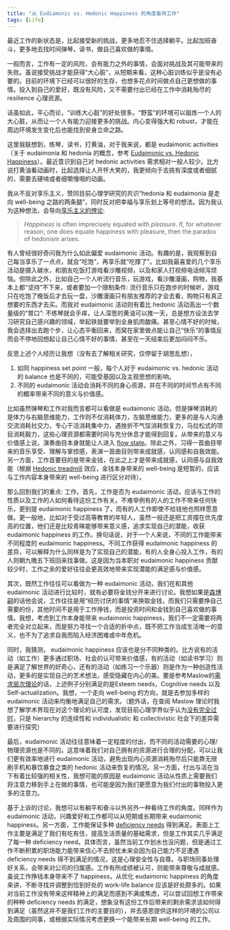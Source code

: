 ```yaml
---
title: "从 Eudiamonic vs. Hedonic Happiness 的角度看待工作"
tags: [Life]
---
```


<!--大心脏理论是否能 justify 工作让心情变糟-->	

最近工作的新状态是，比起接受新的挑战，更多地忍不住选择躺平。比起加班奋斗，更多地去找时间弹琴，读书，做自己喜欢做的事情。

一般而言，工作有一定的风险，会有能力之外的事情，会面对挑战及其可能带来的失败。虽说接受挑战才能获得“大心脏”，从短期来看，这种心脏训练似乎是没有必要的。目前的环境下已经可以很好的生存，也想多花点时间做点自己更想做的事情。投入到自己的爱好，既没有风险，又不需要付出已经在工作中消耗殆尽的 resilience 心理资源。

<!--内心变强大的重要性-->

话虽如此，平心而论，“训练大心脏”的好处很多。“野蛮”的环境可以锻炼一个人的大心脏，从而让一个人有能力迎接更多的挑战。内心变得强大和 robust，才能在周边环境发生变化后也能找到安身立命之路。

<!-- eudaimonic 活动与大心脏/内心变强大的关联 --> 

<!-- 自身对 eudaimonic 和 hedonic 活动的需求 --> 

这里我联想到，练琴，读书，打黄油，对于我来说，都是 eudaimonic activities（关于 eudaimonia 和 hedonia 的概念，参考 [Eudaimonic vs. Hedonic Happiness](https://www.thoughtco.com/eudaimonic-and-hedonic-happiness-4783750)）。最近意识到自己对 hedonic activities 需求相对一般人较少。比方说打黄油看动画时，比起选择让人开怀大笑的，我更倾向于去挑有深度或者细腻的，需要去硬啃或者细嚼慢咽的动画。

<!-- 避免享乐主义的悖论 --> 

我从不反对享乐主义，赞同目前心理学研究的共识“hedonia 和 eudaimonia 是走向 well-being 之路的两条腿”，同时反对把幸福与享乐划上等号的想法。因为我认为这种想法，会导向[享乐主义的悖论](https://en.wikipedia.org/wiki/Paradox_of_hedonism#:~:text=Happiness%20is%20often%20imprecisely%20equated%20with%20pleasure.%20If%2C%20for%20whatever%20reason%2C%20one%20does%20equate%20happiness%20with%20pleasure%2C%20then%20the%20paradox%20of%20hedonism%20arises.):

> _Happiness_ is often imprecisely equated with _pleasure_. If, for whatever reason, one does equate happiness with pleasure, then the paradox of hedonism arises.

<!-- 实践 eudiamonic --> 

有人曾经很好奇问我为什么如此偏爱 eudaimonic 活动。有趣的是，我观察到自己每当享乐了一点点，就会“吃饱”，再享乐就“吃撑了”。比如我最喜爱的几个享乐活动是摄入碳水，和朋友吃饭打游戏看沙雕视频，以及和家人打视频电话倾泻烦恼。但除此之外，比如自己一个人听流行音乐，玩游戏，看沙雕漫画，购物，我基本上都“坚持”不下来，或者要加一个限制条件: 流行音乐只在跑步的时候听，游戏只在吃饱了晚饭后才去玩一盘，沙雕漫画只有朋友推荐的才会去看，购物只有真正想要的东西才去买。而我对 eudaimonic 活动则有着比 hedonic 活动高出一个数量级的“胃口”: 不练琴就会手痒，让人深思的黄油可以推一天，总是想方设法去学习研究自己感兴趣的领域，举起铁就要举到全身肌肉酸痛。甚至心情不好的时候，我会选择出去跑个步，让心态平衡回来，而窝在家里做点能让自己“快乐”的事情反而会不停地回想起让自己心情不好的事情，甚至在一天结束后更加闷闷不乐。

反思上述个人经历让我想（没有去了解相关研究，仅停留于胡思乱想），



1. 如同 happiness set point 一般，每个人对于 eudaimonic vs. hedonic 活动的 balance 也是不同的，可能受基因以及主观思想的影响。
2. 不同的 eudaimonic 活动会消耗不同的身心资源，并在不同的时间节点有不同的概率带来不同的意义与价值感。

比如虽然弹琴和工作对我而言都可以看做是 eudaimonic 活动，但是弹琴消耗的是体力与右脑思维能力，工作则不仅消耗体力，左脑思维能力，更多的是与人沟通交流消耗社交力，专心干活消耗集中力，遇挫折不气馁消耗恢复力，马拉松式的项目消耗毅力，这些心理资源都需要时间与充分休息才能得到回复。从带来的意义与价值感上说，演奏曲目本身就能让人进入 [flow state](https://en.wikipedia.org/wiki/Flow_(psychology))。除此之外，习得一首曲目带来的音乐享受、理解与掌控感，表演一首曲目则带来成就感，认同感和自我效能。另一方面，工作首要目的是带来金钱，在此之上才是带来成就感，认同感与自我效能（根据 [Hedonic treadmill](https://en.wikipedia.org/wiki/Hedonic_treadmill) 效应，金钱本身带来的 well-being 是短暂的，应该与工作内容本身带来的 well-being 进行区分对待）。

那么回到我们的重点: 工作。首先，工作是否为 eudaimonic 活动，应该与工作的性质以及工作的人如何看待这份工作有关。不难举例有的人的工作不带来任何快乐，更别提 eudaimonic happiness 了，而有的人工作即使不给钱他也照样愿意做。更一般地，比如对于受过高等教育的年轻人，虽然一般还是把工资摆在优先度高的位置，他们还是比较青睐能够带来意义感，追求实现自己的潜能，收获 eudaimonic happiness 的工作。换句话说，对于一个人来说，不同的工作能带来不同程度的 eudaimonic happiness。不同工作获得  eudaimonic happiness 的差异，可以解释为什么同样是为了实现自己的潜能，有的人全身心投入工作，有的人则朝九晚五下班回来找事做。这是因为当本职对 eudaimonic happiness 贡献较少时，工作之余的爱好往往会更高效地带来实现潜能的满足感与价值感。

其次，既然工作往往可以看做为一种 eudaimonic 活动，我们在和其他 eudaimonic 活动进行比较时，就有必要将金钱分开来进行讨论。我想如果是[森博嗣](TBD)的话他会说，工作往往是用“经历讨厌的事情”来换取金钱，而我们只需要挣自己需要的份，其他时间不是用于工作挣钱，而是投资时间和金钱到自己喜欢做的事情。我想，考虑到工作本身能带来 eudaimonic happiness，我们不一定需要将两者完全对立起来，而是努力寻找一个合适的折中点，既不把工作当成生活唯一的意义，也不为了追求自我而陷入经济困难或中年危机。

同时，我猜测， eudaimonic happiness 应该也是分不同种类的。比方说有的活动（如工作）更多通过职场、社会的认可带来价值感，有的活动（如读书学习）则是满足了解世界的好奇心，还有的活动（如练习一个乐器）则是作为一种创造性活动，更多的是实现自己的艺术想法，感受隐藏在内心的美。要是参考Maslow的[需求层次理论](https://en.wikipedia.org/wiki/Maslow%27s_hierarchy_of_needs)的话，上述例子分别满足的是Esteem needs，Cognitive needs 以及 Self-actualization。我想，一个走向 well-being 的方向，就是去参加多样的 eudaimonic 活动来均衡地满足自己的需求。（题外话，在查阅 Maslow 理论时我想了解学术界现在对这个理论的认可度，发现目前心理学界似乎认为[没有完全过时](https://www.verywellmind.com/updating-maslows-hierarchy-of-needs-2795269)，只是 hierarchy 的连续性和 individualistic 和 collectivistic 社会下的差异需要进行探究）

最后，eudaimonic 活动往往意味着一定程度的付出，而不同的活动需要的心理/物理资源也是不同的。这意味着我们对自己拥有的资源进行合理的分配，可以让我们更有效率地进行 eudaimonic 活动，避免出现内心资源消耗殆尽后只能靠无限刷手机和暴饮暴食之类的 hedonic 活动来恢复的情况。另一方面，付出与活在当下有着比较强的相关性，我想可能的原因是 eudaimonic 活动从性质上需要我们将注意力移到手上在做的事情，也可能是因为我们更愿意为我们付出的事物投入更多的注意力。

基于上诉的讨论，我想可以有躺平和奋斗以外另外一种看待工作的角度。同样作为 eudaimonic 活动，兴趣爱好和工作都可以从短期或长期带来 eudaimonic happiness。另一方面，工作能保证多种 [deficiency needs](https://en.wikipedia.org/wiki/Maslow%27s_hierarchy_of_needs#:~:text=the%20most%20fundamental%20four%20layers%20of%20the%20pyramid%20contain%20what%20maslow%20called%20%22deficiency%20needs%22%20or%20%22d-needs%22%3A%20esteem%2C%20friendship%20and%20love%2C%20security%2C%20and%20physical%20needs.) 得到满足。表面上工作主要是满足了我们有吃有住，提高生活质量的基础需求，但是工作其实几乎满足了每一种 deficiency need。具体而言，虽然当前工作划水也没问题，但是通过工作不断积累的职场能力能带来信心不去担忧未来会因为自己能力不足遭遇 deficiency needs 得不到满足的情况，这是心理安全性与自尊。与职场同事处理好关系，会带来对公司的归属感。工作有所成绩被认可，则能带来尊敬与成就感。虽说工作挣钱本身带来不了 happiness，从优化 eudaimonic happiness 的角度来讲，不断寻找并调整到恰到好处的 work-life balance 应该是好处颇多的。如果对当前工作没有带来这样精神上的满足而感到不满或焦虑，可以尝试回想工作带来的种种 deficiency needs 的满足，想象没有这份工作后带来的剩余需求该如何得到满足（虽然这并不是我们工作的主要目的），并去感恩提供这样的环境的公司以及周围的同事，或根据实际情况考虑更换一个能带来长期 well-being 的工作。
